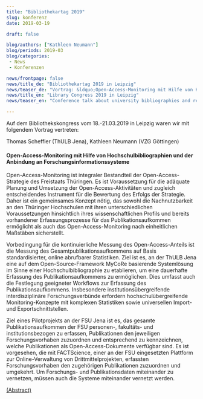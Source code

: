 ```yaml
---
title: "Bibliothekartag 2019"
slug: konferenz
date: 2019-03-19

draft: false

blog/authors: ["Kathleen Neumann"]
blog/periods: 2019-03
blog/categories:
 - News
 - Konferenzen

news/frontpage: false
news/title_de: "Bibliothekartag 2019 in Leipzig"
news/teaser_de: "Vortrag: &ldquo;Open-Access-Monitoring mit Hilfe von Hochschulbibliographien und der Anbindung an Forschungsinformationssysteme&rdquo;"
news/title_en: "Library Congress 2019 in Leipzig"
news/teaser_en: "Conference talk about university bibliographies and research information systems based on MyCoRe."

---
```


Auf dem Bibliothekskongress vom 18.-21.03.2019 in Leipzig waren wir mit folgendem Vortrag vertreten:

Thomas Scheffler (ThULB Jena), Kathleen Neumann (VZG Göttingen)  
#### Open-Access-Monitoring mit Hilfe von Hochschulbibliographien und der Anbindung an Forschungsinformationssysteme

<!--more-->
Open-Access-Monitoring ist integraler Bestandteil der Open-Access-Strategie des Freistaats Thüringen. Es ist Voraussetzung für die adäquate Planung und Umsetzung der Open-Access-Aktivitäten und zugleich entscheidendes Instrument für die Bewertung des Erfolgs der Strategie. Daher ist ein gemeinsames Konzept nötig, das sowohl die Nachnutzbarkeit an den Thüringer Hochschulen mit ihren unterschiedlichen Voraussetzungen hinsichtlich ihres wissenschaftlichen Profils und bereits vorhandener Erfassungsprozesse für das Publikationsaufkommen ermöglicht als auch das Open-Access-Monitoring nach einheitlichen Maßstäben sicherstellt.

Vorbedingung für die kontinuierliche Messung des Open-Access-Anteils ist die Messung des Gesamtpublikationsaufkommens auf Basis standardisierter, online abrufbarer Statistiken. Ziel ist es, an der ThULB Jena eine auf dem Open-Source-Framework MyCoRe basierende Systemlösung im Sinne einer Hochschulbibliographie zu etablieren, um eine dauerhafte Erfassung des Publikationsaufkommens zu ermöglichen. Dies umfasst auch die Festlegung geeigneter Workflows zur Erfassung des Publikationsaufkommens. Insbesondere institutionsübergreifende interdisziplinäre Forschungsverbünde erfordern hochschulübergreifende Monitoring-Konzepte mit komplexen Statistiken sowie universellen Import- und Exportschnittstellen.

Ziel eines Pilotprojekts an der FSU Jena ist es, das gesamte Publikationsaufkommen der FSU personen-, fakultäts- und institutionsbezogen zu erfassen, Publikationen den jeweiligen Forschungsvorhaben zuzuordnen und entsprechend zu kennzeichnen, welche Publikationen als Open-Access-Dokumente verfügbar sind. Es ist vorgesehen, die mit FACTScience, einer an der FSU eingesetzten Plattform zur Online-Verwaltung von Drittmittelprojekten, erfassten Forschungsvorhaben den zugehörigen Publikationen zuzuordnen und umgekehrt. Um Forschungs- und Publikationsdaten miteinander zu vernetzen, müssen auch die Systeme miteinander vernetzt werden.

[(Abstract)](http://www.professionalabstracts.com/bid2019/iplanner/#/presentation/253)
